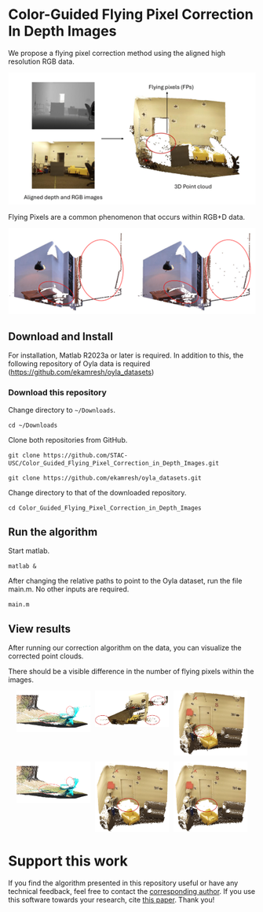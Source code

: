 # Color-Guided Flying Pixel Correction In Depth Images

We propose a flying pixel correction method using the aligned high resolution RGB data.

<img src="figures/fps-example.png" alt="" width="600">

Flying Pixels are a common phenomenon that occurs within RGB+D data. 

<img src="figures/gt_with_fps.png" alt="" width="600">

## Download and Install

For installation, Matlab R2023a or later is required. In addition to this, the following repository of Oyla data is required (https://github.com/ekamresh/oyla_datasets)

### Download this repository

Change directory to `~/Downloads`.
```
cd ~/Downloads
```

Clone both repositories from GitHub.
```
git clone https://github.com/STAC-USC/Color_Guided_Flying_Pixel_Correction_in_Depth_Images.git

```

```
git clone https://github.com/ekamresh/oyla_datasets.git
```

Change directory to that of the downloaded repository.
```
cd Color_Guided_Flying_Pixel_Correction_in_Depth_Images
```

## Run the algorithm

Start matlab.
```
matlab &
```

After changing the relative paths to point to the Oyla dataset, run the file main.m. No other inputs are required. 

```
main.m
```

## View results
After running our correction algorithm on the data, you can visualize the corrected point clouds. 

There should be a visible difference in the number of flying pixels within the images.

<div style="display: flex; flex-wrap: wrap; justify-content: center; gap: 10px;">

  <div style="flex: 0 1 150px; text-align: center;">
    <img src="figures/chair_before.png" alt="Image 1" style="width: 100%; height: auto;" />
  </div>
  <div style="flex: 0 1 150px; text-align: center;">
    <img src="figures/office_before.png" alt="Image 2" style="width: 100%; height: auto;" />
  </div>
  <div style="flex: 0 1 150px; text-align: center;">
    <img src="figures/room_before.png" alt="Image 3" style="width: 100%; height: auto;" />
  </div>
  <div style="flex: 0 1 150px; text-align: center;">
    <img src="figures/chair_after.png" alt="Image 4" style="width: 100%; height: auto;" />
  </div>
  <div style="flex: 0 1 150px; text-align: center;">
    <img src="figures/room_after.png" alt="Image 5" style="width: 100%; height: auto;" />
  </div>
  <div style="flex: 0 1 150px; text-align: center;">
    <img src="figures/room_after.png" alt="Image 6" style="width: 100%; height: auto;" />
  </div>

</div>


# Support this work

If you find the algorithm presented in this repository useful or have any technical feedback, feel free to contact the [corresponding author](evasudev@usc.edu). If you use this software towards your research, cite [this paper](https://arxiv.org/abs/2410.08084). Thank you!

